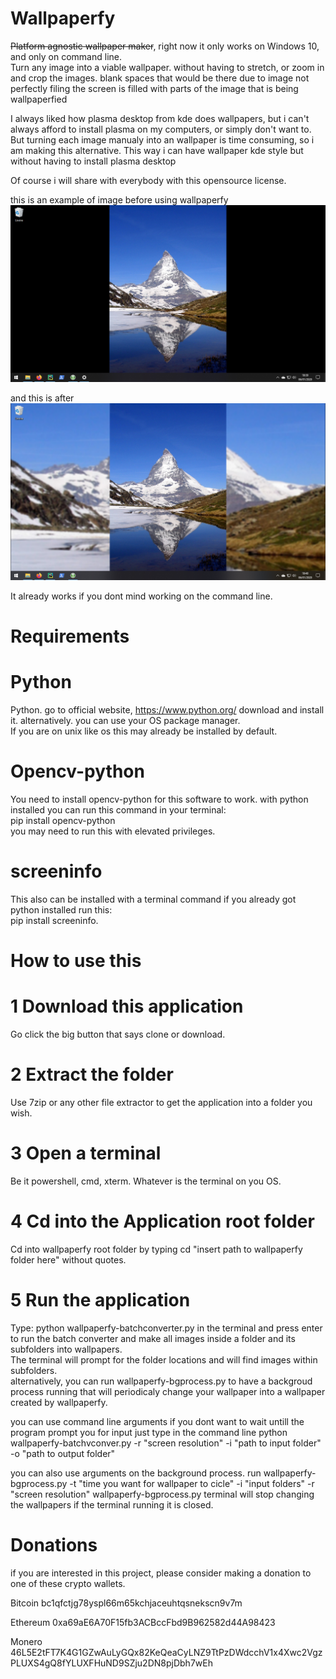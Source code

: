# Wallpaperfy

<strike>Platform agnostic wallpaper maker</strike>, right now it only works on Windows 10, and only on command line.\
Turn any image into a viable
wallpaper. without having to stretch, or zoom in and 
crop the images. blank spaces that would be there due to image not perfectly filing the screen is filled with parts of
the image that is being wallpaperfied

I always liked how plasma desktop from kde does wallpapers, but i can't always afford to install plasma on my computers,
or simply don't want to.\
But turning each image manualy into an wallpaper is time consuming, so i am making this alternative.
This way i can have wallpaper kde style but without having to install plasma desktop

Of course i will share with everybody with this opensource license.

this is an example of image before using wallpaperfy
![](screenshots/Before%20Wallpaperfying.png)

and this is after
![](screenshots/After%20Wallpaperfying.png)

It already works if you dont mind working on the command line.

# Requirements
# Python
Python. go to official website, https://www.python.org/ download and install it. alternatively. you can use your OS
package manager.\
If you are on unix like os this may already be installed by default.

# Opencv-python
You need to install opencv-python for this software to work. with python installed you can run this command in your 
terminal:\
pip install opencv-python\
you may need to run this with elevated privileges.

# screeninfo
This also can be installed with a terminal command if you already got python installed run this:\
pip install screeninfo.

# How to use this
# 1 Download this application
Go click the big button that says clone or download.

# 2 Extract the folder
Use 7zip or any other file extractor to get the application into a folder you wish.

# 3 Open a terminal
Be it powershell, cmd, xterm. Whatever is the terminal on you OS.

# 4 Cd into the Application root folder
Cd into wallpaperfy root folder by typing cd "insert path to wallpaperfy folder here" without quotes.

# 5 Run the application
Type: python wallpaperfy-batchconverter.py in the terminal and press enter to run the batch converter and make all 
images inside a folder and its subfolders into wallpapers.\
The terminal will prompt for the folder locations and will find images within subfolders.\
alternatively, you can run wallpaperfy-bgprocess.py to have a backgroud process running that will periodicaly change
your wallpaper into a wallpaper created by wallpaperfy.

you can use command line arguments if you dont want to wait untill the program prompt you for input
just type in the command line python wallpaperfy-batchvconver.py -r "screen resolution" -i "path to input folder" -o 
"path to output folder"

you can also use arguments on the background process. run wallpaperfy-bgprocess.py -t "time you want for wallpaper to 
cicle" -i "input folders" -r "screen resolution"
wallpaperfy-bgprocess.py terminal will stop changing the wallpapers if the terminal running it is closed.

# Donations
if you are interested in this project, please consider making a donation to one of these crypto wallets.

Bitcoin
bc1qfctjg78yspl66m65kchjaceuhtqsnekscn9v7m

Ethereum
0xa69aE6A70F15fb3ACBccFbd9B962582d44A98423

Monero
46L5E2tFT7K4G1GZwAuLyGQx82KeQeaCyLNZ9TtPzDWdcchV1x4Xwc2VgzPLUXS4gQ8fYLUXFHuND9SZju2DN8pjDbh7wEh
